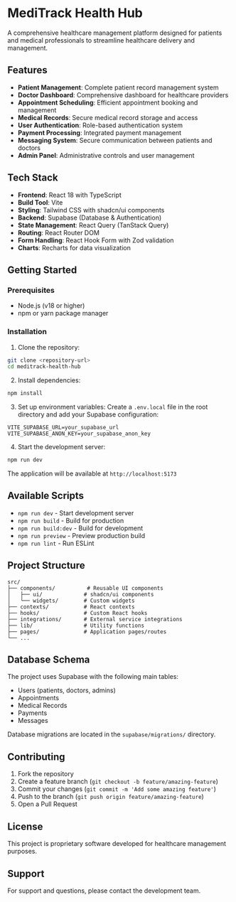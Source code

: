 # MediTrack Health Hub

A comprehensive healthcare management platform designed for patients and medical professionals to streamline healthcare delivery and management.

## Features

- **Patient Management**: Complete patient record management system
- **Doctor Dashboard**: Comprehensive dashboard for healthcare providers
- **Appointment Scheduling**: Efficient appointment booking and management
- **Medical Records**: Secure medical record storage and access
- **User Authentication**: Role-based authentication system
- **Payment Processing**: Integrated payment management
- **Messaging System**: Secure communication between patients and doctors
- **Admin Panel**: Administrative controls and user management

## Tech Stack

- **Frontend**: React 18 with TypeScript
- **Build Tool**: Vite
- **Styling**: Tailwind CSS with shadcn/ui components
- **Backend**: Supabase (Database & Authentication)
- **State Management**: React Query (TanStack Query)
- **Routing**: React Router DOM
- **Form Handling**: React Hook Form with Zod validation
- **Charts**: Recharts for data visualization

## Getting Started

### Prerequisites

- Node.js (v18 or higher)
- npm or yarn package manager

### Installation

1. Clone the repository:
```bash
git clone <repository-url>
cd meditrack-health-hub
```

2. Install dependencies:
```bash
npm install
```

3. Set up environment variables:
Create a `.env.local` file in the root directory and add your Supabase configuration:
```env
VITE_SUPABASE_URL=your_supabase_url
VITE_SUPABASE_ANON_KEY=your_supabase_anon_key
```

4. Start the development server:
```bash
npm run dev
```

The application will be available at `http://localhost:5173`

## Available Scripts

- `npm run dev` - Start development server
- `npm run build` - Build for production
- `npm run build:dev` - Build for development
- `npm run preview` - Preview production build
- `npm run lint` - Run ESLint

## Project Structure

```
src/
├── components/          # Reusable UI components
│   ├── ui/             # shadcn/ui components
│   └── widgets/        # Custom widgets
├── contexts/           # React contexts
├── hooks/              # Custom React hooks
├── integrations/       # External service integrations
├── lib/                # Utility functions
├── pages/              # Application pages/routes
└── ...
```

## Database Schema

The project uses Supabase with the following main tables:
- Users (patients, doctors, admins)
- Appointments
- Medical Records
- Payments
- Messages

Database migrations are located in the `supabase/migrations/` directory.

## Contributing

1. Fork the repository
2. Create a feature branch (`git checkout -b feature/amazing-feature`)
3. Commit your changes (`git commit -m 'Add some amazing feature'`)
4. Push to the branch (`git push origin feature/amazing-feature`)
5. Open a Pull Request

## License

This project is proprietary software developed for healthcare management purposes.

## Support

For support and questions, please contact the development team.
